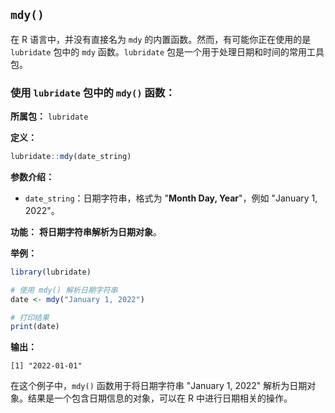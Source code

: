 
## `mdy()`
在 R 语言中，并没有直接名为 `mdy` 的内置函数。然而，有可能你正在使用的是 `lubridate` 包中的 `mdy` 函数。`lubridate` 包是一个用于处理日期和时间的常用工具包。
### 使用 `lubridate` 包中的 `mdy()` 函数：

**所属包：** `lubridate`

**定义：**
```r
lubridate::mdy(date_string)
```

**参数介绍：**
- `date_string`：日期字符串，格式为 "**Month Day, Year**"，例如 "January 1, 2022"。

**功能：**
**将日期字符串解析为日期对象**。

**举例：**
```r
library(lubridate)

# 使用 mdy() 解析日期字符串
date <- mdy("January 1, 2022")

# 打印结果
print(date)
```

**输出：**
```
[1] "2022-01-01"
```

在这个例子中，`mdy()` 函数用于将日期字符串 "January 1, 2022" 解析为日期对象。结果是一个包含日期信息的对象，可以在 R 中进行日期相关的操作。